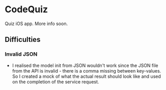 # CodeQuiz

Quiz iOS app. More info soon.

## Difficulties

### Invalid JSON
- I realised the model init from JSON wouldn't work since the JSON file from the API is invalid - there is a comma missing between key-values. So I created a mock of what the actual result should look like and used on the completion of the service request.